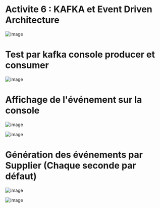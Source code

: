 # Activite 6 : KAFKA et Event Driven Architecture

![image](https://github.com/Musta1Pha/spring-cloud-streams-functions-kafka/assets/91842692/a2a0a55c-281d-43d5-a9e3-68ffafa32d68)

<h1>Test par kafka console producer et consumer</h1>

![image](https://github.com/Musta1Pha/spring-cloud-streams-functions-kafka/assets/91842692/d0ea722b-b757-4c45-8674-a5ff846867c7)

<h1>Affichage de l'événement sur la console</h1>

![image](https://github.com/Musta1Pha/spring-cloud-streams-functions-kafka/assets/91842692/a881115e-f7fe-4cc3-bce4-2a1723c0827b)

![image](https://github.com/Musta1Pha/spring-cloud-streams-functions-kafka/assets/91842692/c86ed649-2e03-432b-8b73-de4f6110fdb6)

<h1>Génération des événements par Supplier (Chaque seconde par défaut)</h1>

![image](https://github.com/Musta1Pha/spring-cloud-streams-functions-kafka/assets/91842692/4c8a0081-c88d-4fae-adae-98000290a643)








![image](https://github.com/Musta1Pha/spring-cloud-streams-functions-kafka/assets/91842692/40363068-3bc4-4ae0-ac2a-40b1448f5d8c)
